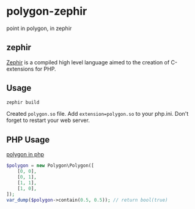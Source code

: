 polygon-zephir
======

point in polygon, in zephir

zephir
------
[Zephir](https://github.com/phalcon/zephir) is a compiled high level language aimed to the creation of C-extensions for PHP.


Usage
------

```bash
zephir build
```

Created `polygon.so` file.
Add `extension=polygon.so` to your php.ini.
Don't forget to restart your web server.

PHP Usage
------

[polygon in php](https://github.com/weiyongsheng/polygon)

```php
$polygon = new Polygon\Polygon([
    [0, 0],
    [0, 1],
    [1, 1],
    [1, 0],
]);
var_dump($polygon->contain(0.5, 0.5)); // return bool(true)
```
